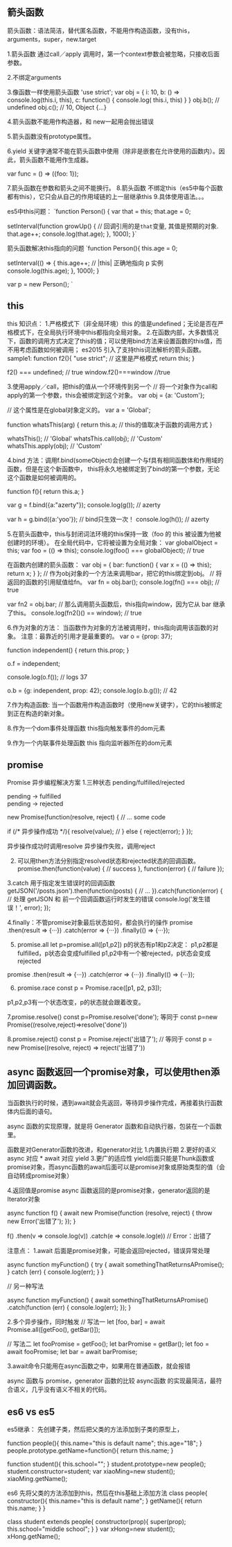 ## 箭头函数

箭头函数：语法简洁，替代匿名函数，不能用作构造函数，没有this，arguments，super，new.target

1.箭头函数 通过call／apply 调用时，第一个context参数会被忽略，只接收后面参数。

2.不绑定arguments

3.像函数一样使用箭头函数
'use strict';
var obj = {
  i: 10,
  b: () => console.log(this.i, this),
  c: function() {
    console.log( this.i, this)
  }
}
obj.b(); 
// undefined
obj.c(); 
// 10, Object {...}

4.箭头函数不能用作构造器，和 new一起用会抛出错误


5.箭头函数没有prototype属性。

6.yield 关键字通常不能在箭头函数中使用（除非是嵌套在允许使用的函数内）。因此，箭头函数不能用作生成器。

var func = () => ({foo: 1});

7.箭头函数在参数和箭头之间不能换行。
8.箭头函数 不绑定this（es5中每个函数都有this），它只会从自己的作用域链的上一层继承this
9.具体使用语法。。。

es5中this问题：
`function Person() {
  var that = this;
  that.age = 0;

  setInterval(function growUp() {
    //  回调引用的是`that`变量, 其值是预期的对象. 
    that.age++;
    console.log(that.age);
  }, 1000);
}`

箭头函数解决this指向的问题
`function Person(){
  this.age = 0;

  setInterval(() => {
    this.age++; // |this| 正确地指向 p 实例
    console.log(this.age);
  }, 1000);
}

var p = new Person();
`

## this
this 知识点：
1.严格模式下（非全局环境）this 的值是undefined；无论是否在严格模式下，在全局执行环境中this都指向全局对象。
2.在函数内部，大多数情况下，函数的调用方式决定了this的值；可以使用bind方法来设置函数的this值，而不用考虑函数如何被调用；
es2015 引入了支持this词法解析的箭头函数。
sample1:
function f2(){
  "use strict"; // 这里是严格模式
  return this;
}

f2() === undefined; // true
window.f2()===window //true

3.使用apply／call，把this的值从一个环境传到另一个
// 将一个对象作为call和apply的第一个参数，this会被绑定到这个对象。
var obj = {a: 'Custom'};

// 这个属性是在global对象定义的。
var a = 'Global';

function whatsThis(arg) {
  return this.a;  // this的值取决于函数的调用方式
}

whatsThis();          // 'Global'
whatsThis.call(obj);  // 'Custom'
whatsThis.apply(obj); // 'Custom'

4.bind 方法：调用f.bind(someObject)会创建一个与f具有相同函数体和作用域的函数，但是在这个新函数中，
this将永久地被绑定到了bind的第一个参数，无论这个函数是如何被调用的。

function f(){
  return this.a;
}

var g = f.bind({a:"azerty"});
console.log(g()); // azerty

var h = g.bind({a:'yoo'}); // bind只生效一次！
console.log(h()); // azerty

5.在箭头函数中，this与封闭词法环境的this保持一致（foo 的 this 被设置为他被创建时的环境）。
在全局代码中，它将被设置为全局对象：
var globalObject = this;
var foo = (() => this);
console.log(foo() === globalObject); // true

在函数内创建的箭头函数：
var obj = {
  bar: function() {
    var x = (() => this);
    return x;
  }
};
// 作为obj对象的一个方法来调用bar，把它的this绑定到obj。
// 将返回的函数的引用赋值给fn。
var fn = obj.bar();
console.log(fn() === obj); // true

var fn2 = obj.bar;
// 那么调用箭头函数后，this指向window，因为它从 bar 继承了this。
console.log(fn2()() == window); // true

6.作为对象的方法：
当函数作为对象的方法被调用时，this指向调用该函数的对象。
注意：最靠近的引用才是最重要的。
var o = {prop: 37};

function independent() {
  return this.prop;
}

o.f = independent;

console.log(o.f()); // logs 37

o.b = {g: independent, prop: 42};
console.log(o.b.g()); // 42

7.作为构造函数:
当一个函数用作构造函数时（使用new关键字），它的this被绑定到正在构造的新对象。

8.作为一个dom事件处理函数
this指向触发事件的dom元素

9.作为一个内联事件处理函数
this 指向监听器所在的dom元素



## promise
Promise 
异步编程解决方案
1.三种状态
pending/fulfilled/rejected

pending -> fulfilled  
pending -> rejected

 new Promise(function(resolve, reject) {
  // ... some code

  if (/* 异步操作成功 */){
    resolve(value); //
  } else {
    reject(error);
  }
});

异步操作成功时调用resolve
异步操作失败，调用reject

2. 可以用then方法分别指定resolved状态和rejected状态的回调函数。
promise.then(function(value) {
  // success
}, function(error) {
  // failure
});

3.catch 用于指定发生错误时的回调函数
getJSON('/posts.json').then(function(posts) {
  // ...
}).catch(function(error) {
  // 处理 getJSON 和 前一个回调函数运行时发生的错误
  console.log('发生错误！', error);
});

4.finally：不管promise对象最后状态如何，都会执行的操作
promise
.then(result => {···})
.catch(error => {···})
.finally(() => {···});

5. promise.all
let p=promise.all([p1,p2]) 
p的状态有p1和p2决定：
p1,p2都是fulfilled，p状态会变成fulfilled
p1,p2中有一个被rejected，p状态会变成rejected
 
promise
.then(result => {···})
.catch(error => {···})
.finally(() => {···});

6. promise.race
const p = Promise.race([p1, p2, p3]);

p1,p2,p3有一个状态改变，p的状态就会跟着改变。


7.promise.resolve()
const p=Promise.resolve('done');
等同于
const p=new Promise((resolve,reject)=>resolve('done'))

8.promise.reject()
const p = Promise.reject('出错了');
// 等同于
const p = new Promise((resolve, reject) => reject('出错了'))


## async 函数返回一个promise对象，可以使用then添加回调函数。
当函数执行的时候，遇到await就会先返回，等待异步操作完成，再接着执行函数体内后面的语句。

async 函数的实现原理，就是将 Generator 函数和自动执行器，包装在一个函数里。

函数是对Generator函数的改进，和generator对比
1.内置执行期
2.更好的语义
async   对应 *
await   对应 yield
3.更广的适应性
yield后面只能是Thunk函数或promise对象，而async函数的await后面可以是promise对象或原始类型的值（会自动转成promise对象）

4.返回值是promise
async 函数返回的是promise对象，generator返回的是Iterator对象

async function f() {
  await new Promise(function (resolve, reject) {
    throw new Error('出错了');
  });
}

f()
.then(v => console.log(v))
.catch(e => console.log(e))
// Error：出错了

注意点：
1.await 后面是promise对象，可能会返回rejected，错误异常处理

async function myFunction() {
  try {
    await somethingThatReturnsAPromise();
  } catch (err) {
    console.log(err);
  }
}

// 另一种写法

async function myFunction() {
  await somethingThatReturnsAPromise()
  .catch(function (err) {
    console.log(err);
  });
}

2.多个异步操作，同时触发
// 写法一
let [foo, bar] = await Promise.all([getFoo(), getBar()]);

// 写法二
let fooPromise = getFoo();
let barPromise = getBar();
let foo = await fooPromise;
let bar = await barPromise;


3.await命令只能用在async函数之中，如果用在普通函数，就会报错

async 函数与 promise，generator 函数的比较
async函数 的实现最简洁，最符合语义，几乎没有语义不相关的代码。


## es6 vs es5
es5继承：
先创建子类，然后把父类的方法添加到子类的原型上，

function people(){
    this.name="this is default name";
    this.age="18";
}
people.prototype.getName=function(){
    return this.name;
}

function student(){
    this.school="";
}
student.prototype=new people();
student.constructor=student;
var xiaoMing=new student();
xiaoMing.getName();

es6
先将父类的方法添加到this，然后在this基础上添加方法
class people{
    constructor(){
        this.name="this is default name";
    }
    getName(){
        return this.name;
    }
}

class student extends people{
    constructor(prop){
        super(prop);
        this.school="middle school";
    }
}
var xHong=new student();
xHong.getName();






